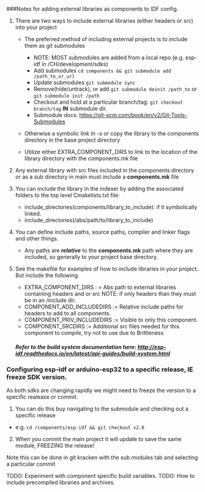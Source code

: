###Notes for adding external libraries as components to IDF config.
1. There are two ways to include external libraries (either headers or src) into your project
    * The preferred method of including external projects is to include them as git submodules
      * NOTE: MOST submodules are added from a local repo (e.g. esp-idf in /CH/development/sdks)
      * Add submodules `cd components && git submodule add /path_to_or_url`
      * Update submodules `git submodule sync`
      * Remove(hide/untrack), or add `git submodule deinit /path_to` or `git submodule init /path`
      * Checkout and hold at a particular branch/tag: `git checkout branch/tag` **IN** submodule dir.
      * Submodule docs: https://git-scm.com/book/en/v2/Git-Tools-Submodules
       
    * Otherwise a symbolic link *ln -s* or copy the library to the components directory in the base project directory
    * Utilize either EXTRA_COMPONENT_DIRS to link to the location of the library directory with the components.mk file

1. Any external library with src files included in the components directory or as a sub directory in main must include a **components.mk** file

2. You can include the library in the indexer by adding the associated folders to the top level Cmakelists.txt file:
    * include_directories(components/library_to_include): if it symbolically linked.
    * include_directories(/abs/path/to/library_to_include)

2. You can define include paths, source paths, compiler and linker flags and other things.
    * Any paths are **_relative_** to the **components.mk** path where they are included, so generally to your project base directory.
    
3. See the makefile for examples of how to include libraries in your project. But include the following
    * EXTRA_COMPONENT_DIRS : = Abs path to external libraries containing headers and or src NOTE: if only headers than they must be in an /include dir.
    * COMPONENT_ADD_INCLUDEDIRS := Relative include paths for headers to add to all components.
    * COMPONENT_PRIV_INCLUDEDIRS := Visible to only this component.
    * COMPONENT_SRCDIRS :=  Additional src files needed for this component to compile, try not to use due to Brittleness
    
   ##### Refer to the build system documentation here: http://esp-idf.readthedocs.io/en/latest/api-guides/build-system.html

### Configuring esp-idf or arduino-esp32 to a specific release, IE freeze SDK version.
As both sdks are changing rapidly we might need to freeze the version to a specific realease or commit.
1) You can do this buy navigating to the submodule and checking out a specific release
* e.g. `cd /components/esp-idf && git checkout v2.0`
2) When you commit the main project it will update to save the same module, FREEZING the release!

Note this can be done in git kracken with the sub modules tab and selecting a particular commit



TODO: Experiment with component specific build variables.
TODO: How to include precompiled libraries and archives.